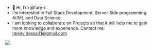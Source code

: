 - 👋 Hi, I’m @fury-r.
-  I’m interested in Full Stack  Development, Server Side programming, AI/ML and Data Science.
-  I am looking to collaborate on  Projects so that it will help me to gain more knowledge and experience.
  Contact me: rajeev.dessai11@gmail.com

![](https://komarev.com/ghpvc/?username=fury-r&color=blue)

<!---
fury-r/fury-r is a ✨ special ✨ repository because its `README.md` (this file) appears on your GitHub profile.
You can click the Preview link to take a look at your changes.
--->
